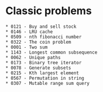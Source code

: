 # Classic problems

    * 0121 - Buy and sell stock
    * 0146 - LRU cache
    * 0509 - nth fibonacci number
    * 0322 - The coin problem
    * 0001 - Two sum
    * 1143 - Longest common subsequence
    * 0062 - Unique paths
    * 0173 - Binary tree iterator
    * 0078 - Generate subsets
    * 0215 - Kth largest element
    * 0567 - Permutation in string
    * 0307 - Mutable range sum query
